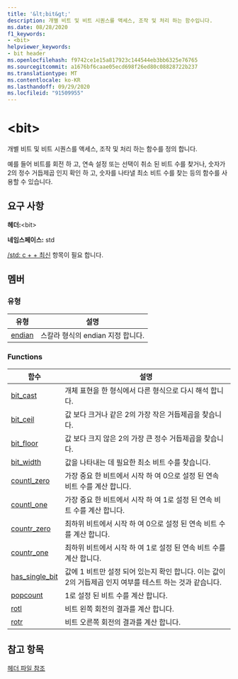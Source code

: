 ```yaml
---
title: '&lt;bit&gt;'
description: 개별 비트 및 비트 시퀀스를 액세스, 조작 및 처리 하는 함수입니다.
ms.date: 08/28/2020
f1_keywords:
- <bit>
helpviewer_keywords:
- bit header
ms.openlocfilehash: f9742ce1e15a817923c144544eb3bb6325e76765
ms.sourcegitcommit: a1676bf6caae05ecd698f26ed80c08828722b237
ms.translationtype: MT
ms.contentlocale: ko-KR
ms.lasthandoff: 09/29/2020
ms.locfileid: "91509955"
---
```

# <a name="ltbitgt"></a>&lt;bit&gt;

개별 비트 및 비트 시퀀스를 액세스, 조작 및 처리 하는 함수를 정의 합니다.

예를 들어 비트를 회전 하 고, 연속 설정 또는 선택이 취소 된 비트 수를 찾거나, 숫자가 2의 정수 거듭제곱 인지 확인 하 고, 숫자를 나타낼 최소 비트 수를 찾는 등의 함수를 사용할 수 있습니다.

## <a name="requirements"></a>요구 사항

**헤더:**\<bit>

**네임스페이스:** std

[/std: c + + 최신](../build/reference/std-specify-language-standard-version.md) 항목이 필요 합니다.

## <a name="members"></a>멤버

### <a name="types"></a>유형

| 유형 | 설명 |
|--------|----------|
| [endian](bit-enum.md) | 스칼라 형식의 endian 지정 합니다. |

### <a name="functions"></a>Functions

| 함수 | 설명 |
|-----|-----|
|[bit_cast](bit-functions.md#bit_cast) | 개체 표현을 한 형식에서 다른 형식으로 다시 해석 합니다. |
|[bit_ceil](bit-functions.md#bit_ceil) | 값 보다 크거나 같은 2의 가장 작은 거듭제곱을 찾습니다. |
|[bit_floor](bit-functions.md#bit_floor) | 값 보다 크지 않은 2의 가장 큰 정수 거듭제곱을 찾습니다. |
|[bit_width](bit-functions.md#bit_width) | 값을 나타내는 데 필요한 최소 비트 수를 찾습니다. |
|[countl_zero](bit-functions.md#countl_zero) | 가장 중요 한 비트에서 시작 하 여 0으로 설정 된 연속 비트 수를 계산 합니다. |
|[countl_one](bit-functions.md#countl_one) | 가장 중요 한 비트에서 시작 하 여 1로 설정 된 연속 비트 수를 계산 합니다. |
|[countr_zero](bit-functions.md#countr_zero) | 최하위 비트에서 시작 하 여 0으로 설정 된 연속 비트 수를 계산 합니다. |
|[countr_one](bit-functions.md#countl_one) | 최하위 비트에서 시작 하 여 1로 설정 된 연속 비트 수를 계산 합니다. |
|[has_single_bit](bit-functions.md#has_single_bit) | 값에 1 비트만 설정 되어 있는지 확인 합니다. 이는 값이 2의 거듭제곱 인지 여부를 테스트 하는 것과 같습니다. |
|[popcount](bit-functions.md#popcount) | 1로 설정 된 비트 수를 계산 합니다. |
|[rotl](bit-functions.md#rotl) | 비트 왼쪽 회전의 결과를 계산 합니다. |
|[rotr](bit-functions.md#rotr) | 비트 오른쪽 회전의 결과를 계산 합니다. |

## <a name="see-also"></a>참고 항목

[헤더 파일 참조](cpp-standard-library-header-files.md)
